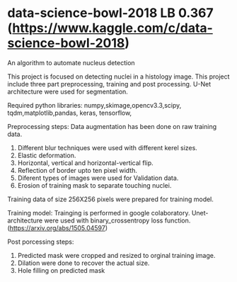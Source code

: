 # data-science-bowl-2018 LB 0.367  (https://www.kaggle.com/c/data-science-bowl-2018)
An algorithm to automate nucleus detection

This project is focused on detecting nuclei in a histology image. This project include three part preprocessing, training and post processing. 
U-Net architecture were used for segmentation.

Required python libraries: numpy,skimage,opencv3.3,scipy, tqdm,matplotlib,pandas, keras, tensorflow,   

Preprocessing steps: 
Data augmentation has been done on raw training data. 
1. Different blur techniques were used with different kerel sizes.
2. Elastic deformation.
3. Horizontal, vertical and horizontal-vertical flip.
4. Reflection of border upto ten pixel width.
5. Diferent types of images were used for Validation data. 
6. Erosion of training mask to separate touching nuclei.

Training data of size 256X256 pixels were prepared for training model.

Training model:
Trainging is performed in google colaboratory.
Unet-architecture were used with binary_crossentropy loss function. 
(https://arxiv.org/abs/1505.04597)

Post porcessing steps:
1. Predicted mask were cropped and resized to orginal training image.
2. Dilation were done to recover the actual size.
3. Hole filling on predicted mask
